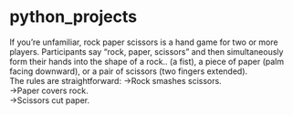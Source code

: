 # python_projects
If you’re unfamiliar, rock paper scissors is a hand game for two or more players. Participants say “rock, paper, scissors” and then simultaneously form their hands into the shape of a rock.. (a fist), a piece of paper (palm facing downward), or a pair of scissors (two fingers extended).<br> The rules are straightforward:
->Rock smashes scissors. <br>
->Paper covers rock. <br>
->Scissors cut paper.<br>
